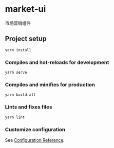 # market-ui

市场营销组件

## Project setup
```
yarn install
```

### Compiles and hot-reloads for development
```
yarn serve
```

### Compiles and minifies for production
```
yarn build:all
```

### Lints and fixes files
```
yarn lint
```

### Customize configuration
See [Configuration Reference](https://cli.vuejs.org/config/).
